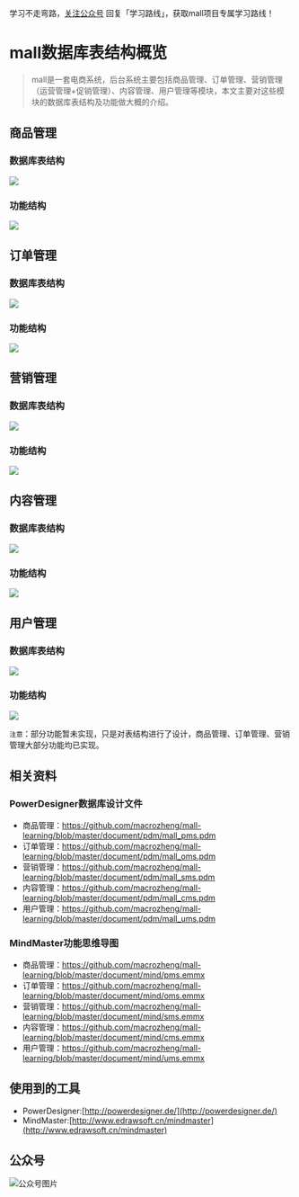 学习不走弯路，[关注公众号](#公众号) 回复「学习路线」，获取mall项目专属学习路线！

# mall数据库表结构概览

> mall是一套电商系统，后台系统主要包括商品管理、订单管理、营销管理（运营管理+促销管理）、内容管理、用户管理等模块，本文主要对这些模块的数据库表结构及功能做大概的介绍。

## 商品管理

### 数据库表结构

![](../images/mall_pms.jpg)

### 功能结构

![](../images/mall_func_pms.jpeg)

## 订单管理

### 数据库表结构

![](../images/mall_oms.jpg)

### 功能结构

![](../images/mall_func_oms.jpeg)

## 营销管理

### 数据库表结构

![](../images/mall_sms.jpg)

### 功能结构

![](../images/mall_func_sms.jpeg)

## 内容管理

### 数据库表结构

![](../images/mall_cms.jpg)

### 功能结构

![](../images/mall_func_cms.jpeg)

## 用户管理

### 数据库表结构

![](../images/mall_ums.jpg)

### 功能结构

![](../images/mall_func_ums.jpeg)

`注意`：部分功能暂未实现，只是对表结构进行了设计，商品管理、订单管理、营销管理大部分功能均已实现。

## 相关资料

### PowerDesigner数据库设计文件

- 商品管理：https://github.com/macrozheng/mall-learning/blob/master/document/pdm/mall_pms.pdm
- 订单管理：https://github.com/macrozheng/mall-learning/blob/master/document/pdm/mall_oms.pdm
- 营销管理：https://github.com/macrozheng/mall-learning/blob/master/document/pdm/mall_sms.pdm
- 内容管理：https://github.com/macrozheng/mall-learning/blob/master/document/pdm/mall_cms.pdm
- 用户管理：https://github.com/macrozheng/mall-learning/blob/master/document/pdm/mall_ums.pdm

### MindMaster功能思维导图

- 商品管理：https://github.com/macrozheng/mall-learning/blob/master/document/mind/pms.emmx
- 订单管理：https://github.com/macrozheng/mall-learning/blob/master/document/mind/oms.emmx
- 营销管理：https://github.com/macrozheng/mall-learning/blob/master/document/mind/sms.emmx
- 内容管理：https://github.com/macrozheng/mall-learning/blob/master/document/mind/cms.emmx
- 用户管理：https://github.com/macrozheng/mall-learning/blob/master/document/mind/ums.emmx


## 使用到的工具

- PowerDesigner:[http://powerdesigner.de/](http://powerdesigner.de/)
- MindMaster:[http://www.edrawsoft.cn/mindmaster](http://www.edrawsoft.cn/mindmaster)

## 公众号

![公众号图片](http://macro-oss.oss-cn-shenzhen.aliyuncs.com/mall/banner/qrcode_for_macrozheng_258.jpg)
